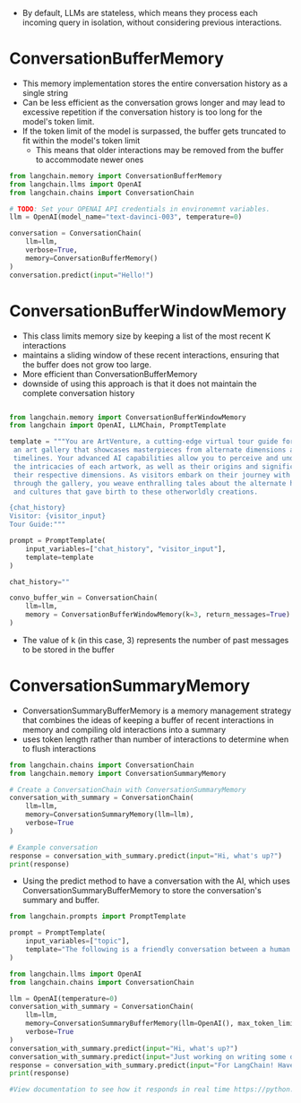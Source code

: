 - By default, LLMs are stateless, which means they process each incoming query in isolation, without considering previous interactions.

# ConversationBufferMemory

- This memory implementation stores the entire conversation history as a single string
- Can be less efficient as the conversation grows longer and may lead to excessive repetition if the conversation history is too long for the model's token limit.
- If the token limit of the model is surpassed, the buffer gets truncated to fit within the model's token limit
  - This means that older interactions may be removed from the buffer to accommodate newer ones

```py
from langchain.memory import ConversationBufferMemory
from langchain.llms import OpenAI
from langchain.chains import ConversationChain

# TODO: Set your OPENAI API credentials in environemnt variables.
llm = OpenAI(model_name="text-davinci-003", temperature=0)

conversation = ConversationChain(
    llm=llm,
    verbose=True,
    memory=ConversationBufferMemory()
)
conversation.predict(input="Hello!")

```

# ConversationBufferWindowMemory

- This class limits memory size by keeping a list of the most recent K interactions
- maintains a sliding window of these recent interactions, ensuring that the buffer does not grow too large.
- More efficient than ConversationBufferMemory
- downside of using this approach is that it does not maintain the complete conversation history

```py

from langchain.memory import ConversationBufferWindowMemory
from langchain import OpenAI, LLMChain, PromptTemplate

template = """You are ArtVenture, a cutting-edge virtual tour guide for
 an art gallery that showcases masterpieces from alternate dimensions and
 timelines. Your advanced AI capabilities allow you to perceive and understand
 the intricacies of each artwork, as well as their origins and significance in
 their respective dimensions. As visitors embark on their journey with you
 through the gallery, you weave enthralling tales about the alternate histories
 and cultures that gave birth to these otherworldly creations.

{chat_history}
Visitor: {visitor_input}
Tour Guide:"""

prompt = PromptTemplate(
    input_variables=["chat_history", "visitor_input"],
    template=template
)

chat_history=""

convo_buffer_win = ConversationChain(
    llm=llm,
    memory = ConversationBufferWindowMemory(k=3, return_messages=True)
)

```

- The value of k (in this case, 3) represents the number of past messages to be stored in the buffer

# ConversationSummaryMemory

- ConversationSummaryBufferMemory is a memory management strategy that combines the ideas of keeping a buffer of recent interactions in memory and compiling old interactions into a summary
- uses token length rather than number of interactions to determine when to flush interactions

```py
from langchain.chains import ConversationChain
from langchain.memory import ConversationSummaryMemory

# Create a ConversationChain with ConversationSummaryMemory
conversation_with_summary = ConversationChain(
    llm=llm,
    memory=ConversationSummaryMemory(llm=llm),
    verbose=True
)

# Example conversation
response = conversation_with_summary.predict(input="Hi, what's up?")
print(response)

```

- Using the predict method to have a conversation with the AI, which uses ConversationSummaryBufferMemory to store the conversation's summary and buffer.

```py
from langchain.prompts import PromptTemplate

prompt = PromptTemplate(
    input_variables=["topic"],
    template="The following is a friendly conversation between a human and an AI. The AI is talkative and provides lots of specific details from its context. If the AI does not know the answer to a question, it truthfully says it does not know.\nCurrent conversation:\n{topic}",
)

from langchain.llms import OpenAI
from langchain.chains import ConversationChain

llm = OpenAI(temperature=0)
conversation_with_summary = ConversationChain(
    llm=llm,
    memory=ConversationSummaryBufferMemory(llm=OpenAI(), max_token_limit=40),
    verbose=True
)
conversation_with_summary.predict(input="Hi, what's up?")
conversation_with_summary.predict(input="Just working on writing some documentation!")
response = conversation_with_summary.predict(input="For LangChain! Have you heard of it?")
print(response)

#View documentation to see how it responds in real time https://python.langchain.com/docs/modules/memory/types/summary_buffer

```
